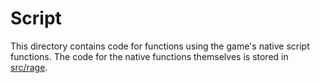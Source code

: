 # Script

This directory contains code for functions using the game's native script functions. The code for the native functions themselves is stored in [src/rage](../rage/).

